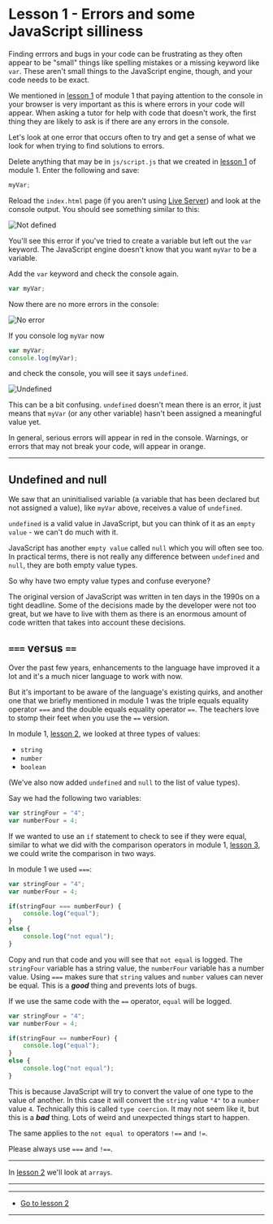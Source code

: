 
# Lesson 1 - Errors and some JavaScript silliness

Finding errrors and bugs in your code can be frustrating as they often appear to be "small" things like spelling mistakes or a missing keyword like `var`. These aren't small things to the JavaScript engine, though, and your code needs to be exact.

We mentioned in [lesson 1](../1/1/) of module 1 that paying attention to the console in your browser is very important as this is where errors in your code will appear. When asking a tutor for help with code that doesn't work, the first thing they are likely to ask is if there are any errors in the console.

Let's look at one error that occurs often to try and get a sense of what we look for when trying to find solutions to errors.

Delete anything that may be in `js/script.js` that we created in [lesson 1](../1/1/) of module 1. Enter the following and save:

```js
myVar;
```

Reload the `index.html` page (if you aren't using [Live Server](https://marketplace.visualstudio.com/items?itemName=ritwickdey.LiveServer)) and look at the console output. You should see something similar to this:

<img src="/images/error-not-defined.png" alt="Not defined" style="max-width: 600px" />


You'll see this error if you've tried to create a variable but left out the `var` keyword. The JavaScript engine doesn't know that you want `myVar` to be a variable. 

Add the `var` keyword and check the console again.

```js
var myVar;
```

Now there are no more errors in the console:

<img src="/images/no-error.png" alt="No error" style="max-width: 600px" />


If you console log `myVar` now 

```js
var myVar;
console.log(myVar);
```

and check the console, you will see it says `undefined`. 

<img src="/images/error-undefined.png" alt="Undefined" style="max-width: 600px" />

This can be a bit confusing. `undefined` doesn't mean there is an error, it just means that `myVar` (or any other variable) hasn't been assigned a meaningful value yet. 

In general, serious errors will appear in red in the console. Warnings, or errors that may not break your code, will appear in orange.

---

## Undefined and null

We saw that an uninitialised variable (a variable that has been declared but not assigned a value), like `myVar` above, receives a value of `undefined`. 

`undefined` is a valid value in JavaScript, but you can think of it as an `empty value` - we can't do much with it. 

JavaScript has another `empty value` called `null` which you will often see too. In practical terms, there is not really any difference between `undefined` and `null`, they are both empty value types.

So why have two empty value types and confuse everyone?

The original version of JavaScript was written in ten days in the 1990s on a tight deadline. Some of the decisions made by the developer were not too great, but we have to live with them as there is an enormous amount of code written that takes into account these decisions. 


## `===` versus `==`

Over the past few years, enhancements to the language have improved it a lot and it's a much nicer language to work with now. 

But it's important to be aware of the language's existing quirks, and another one that we briefly mentioned in module 1 was the triple equals equality operator `===` and the double equals equality operator `==`. The teachers love to stomp their feet when you use the `==` version.

In module 1, [lesson 2](../1/2/), we looked at three types of values:

-   `string`
-   `number`
-   `boolean`

(We've also now added `undefined` and `null` to the list of value types).

Say we had the following two variables:

```js
var stringFour = "4";
var numberFour = 4;
```

If we wanted to use an `if` statement to check to see if they were equal, similar to what we did with the comparison operators in module 1, [lesson 3](../1/3/), we could write the comparison in two ways. 


In module 1 we used `===`:

```js
var stringFour = "4";
var numberFour = 4;

if(stringFour === numberFour) {
    console.log("equal");
}
else {
    console.log("not equal");
}
```

Copy and run that code and you will see that `not equal` is logged. The `stringFour` variable has a string value, the `numberFour` variable has a number value. Using `===` makes sure that `string` values and `number` values can never be equal. This is a ***good*** thing and prevents lots of bugs.

If we use the same code with the `==` operator, `equal` will be logged. 

```js
var stringFour = "4";
var numberFour = 4;

if(stringFour == numberFour) {
    console.log("equal");
}
else {
    console.log("not equal");
}
```

This is because JavaScript will try to convert the value of one type to the value of another. In this case it will convert the `string` value `"4"` to a `number` value `4`. Technically this is called `type coercion`. It may not seem like it, but this is a ***bad*** thing. Lots of weird and unexpected things start to happen.

The same applies to the `not equal to` operators `!==` and `!=`.

Please always use `===` and `!==`. 

---

In [lesson 2](2) we'll look at `arrays`.

---

---
- [Go to lesson 2](2) 
---